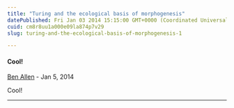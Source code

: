 ```yaml
---
title: "Turing and the ecological basis of morphogenesis"
datePublished: Fri Jan 03 2014 15:15:00 GMT+0000 (Coordinated Universal Time)
cuid: cm8r8uu1a000e09la874p7v29
slug: turing-and-the-ecological-basis-of-morphogenesis-1

---
```



#### Cool!
[Ben Allen](https://www.blogger.com/profile/15594823641514744644 "noreply@blogger.com") - <time datetime="2014-01-03T17:12:30.097+01:00">Jan 5, 2014</time>

Cool!
<hr />
